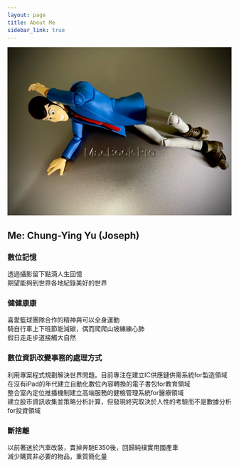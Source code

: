 ```yaml
---
layout: page
title: About Me
sidebar_link: true
---
```

![my screenshot](/assets/macbook.jpeg)
## Me: Chung-Ying Yu (Joseph)

### 數位記憶
透過攝影留下點滴人生回憶<br>
期望能夠到世界各地紀錄美好的世界<br>

### 健健康康
喜愛籃球團隊合作的精神與可以全身運動<br>
騎自行車上下班節能減碳，偶而爬爬山坡練練心肺<br>
假日走走步道接觸大自然<br>

### 數位資訊改變事務的處理方式<br>
利用專案程式規劃解決世界問題。目前專注在建立IC供應鏈供需系統for製造領域<br>
在沒有iPad的年代建立自動化數位內容轉換的電子書包for教育領域<br>
整合室內定位推播機制建立高端服務的健檢管理系統for醫療領域<br>
建立股市資訊收集並策略分析計算，但發現終究取決於人性的考驗而不是數據分析for投資領域<br>

### 斷捨離
以前著迷於汽車改裝，賣掉奔馳E350後，回歸純樸實用國產車<br>
減少購買非必要的物品，重質簡化量<br>

